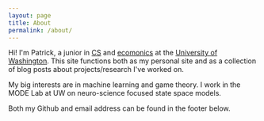 ```yaml
---
layout: page
title: About
permalink: /about/
---
```


Hi! I'm Patrick, a junior in [CS](cs.uw.edu) and [ecomonics](econ.uw.edu)
at the [University of Washington](uw.edu). This site functions both as my personal site
and as a collection of blog posts about projects/research I've worked on. 

My big interests are in machine learning and game theory. I work in the MODE Lab at UW
on neuro-science focused state space models. 

Both my Github and email address can be found in the footer below. 
